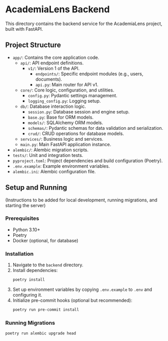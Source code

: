 # AcademiaLens Backend

This directory contains the backend service for the AcademiaLens project, built with FastAPI.

## Project Structure

- `app/`: Contains the core application code.
  - `api/`: API endpoint definitions.
    - `v1/`: Version 1 of the API.
      - `endpoints/`: Specific endpoint modules (e.g., users, documents).
      - `api.py`: Main router for API v1.
  - `core/`: Core logic, configuration, and utilities.
    - `config.py`: Pydantic settings management.
    - `logging_config.py`: Logging setup.
  - `db/`: Database interaction logic.
    - `session.py`: Database session and engine setup.
    - `base.py`: Base for ORM models.
    - `models/`: SQLAlchemy ORM models.
    - `schemas/`: Pydantic schemas for data validation and serialization.
    - `crud/`: CRUD operations for database models.
  - `services/`: Business logic and services.
  - `main.py`: Main FastAPI application instance.
- `alembic/`: Alembic migration scripts.
- `tests/`: Unit and integration tests.
- `pyproject.toml`: Project dependencies and build configuration (Poetry).
- `.env.example`: Example environment variables.
- `alembic.ini`: Alembic configuration file.

## Setup and Running

(Instructions to be added for local development, running migrations, and starting the server)

### Prerequisites

- Python 3.10+
- Poetry
- Docker (optional, for database)

### Installation

1.  Navigate to the `backend` directory.
2.  Install dependencies:
    ```bash
    poetry install
    ```
3.  Set up environment variables by copying `.env.example` to `.env` and configuring it.
4.  Initialize pre-commit hooks (optional but recommended):
    ```bash
    poetry run pre-commit install
    ```

### Running Migrations

```bash
poetry run alembic upgrade head
```
